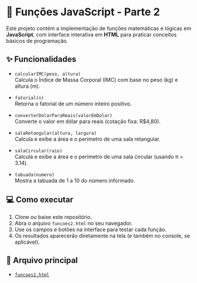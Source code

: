 # 📐 Funções JavaScript - Parte 2

Este projeto contém a implementação de funções matemáticas e lógicas em **JavaScript**, com interface interativa em **HTML** para praticar conceitos básicos de programação.

## ✨ Funcionalidades

- `calcularIMC(peso, altura)`  
  Calcula o Índice de Massa Corporal (IMC) com base no peso (kg) e altura (m).

- `fatorial(n)`  
  Retorna o fatorial de um número inteiro positivo.

- `converterDolarParaReais(valorEmDolar)`  
  Converte o valor em dólar para reais (cotação fixa: R$4,80).

- `salaRetangular(altura, largura)`  
  Calcula e exibe a área e o perímetro de uma sala retangular.

- `salaCircular(raio)`  
  Calcula e exibe a área e o perímetro de uma sala circular (usando π = 3.14).

- `tabuada(numero)`  
  Mostra a tabuada de 1 a 10 do número informado.

## 💻 Como executar

1. Clone ou baixe este repositório.
2. Abra o arquivo `funcoes2.html` no seu navegador.
3. Use os campos e botões na interface para testar cada função.
4. Os resultados aparecerão diretamente na tela (e também no console, se aplicável).


## 📁 Arquivo principal

- [`funcoes2.html`](./funcoes2.html)


